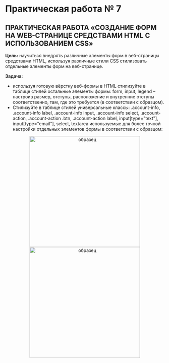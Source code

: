 # Практическая работа № 7

## ПРАКТИЧЕСКАЯ РАБОТА  «СОЗДАНИЕ ФОРМ НА WEB-СТРАНИЦЕ СРЕДСТВАМИ HTML С ИСПОЛЬЗОВАНИЕМ CSS»

**Цель:** научиться внедрять различные элементы форм в веб-страницы средствами HTML, используя различные стили CSS стилизовать отдельные элементы форм на веб-странице.

**Задача:** 
* используя готовую вёрстку веб-формы в HTML стилизуйте в таблице стилей остальные элементы формы: form, input, legend – настроив размер, отступы, расположение и внутренние отступы соответственно, там, где это требуется (в соответствии с образцом).
* Стилизуйте в таблице стилей универсальные классы: .account-info, .account-info label, .account-info input, .account-info select, .account-action, .account-action .btn, .account-action label, input[type="text"], input[type="email"],  select, textarea используемые для более точной настройки отдельных элементов  формы в соответствии с образцом:
<div align="center"><img src="https://github.com/fufaev/html_lesson4/blob/main/page%20examples/example-1.jpg" alt="образец" width="350"><img src="https://github.com/fufaev/html_lesson4/blob/main/page%20examples/example-2.jpg" alt="образец" width="350"></div>


